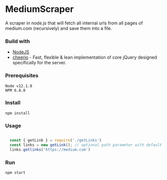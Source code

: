 # MediumScraper
A scraper in node.js that will fetch all internal urls from all pages of medium.com (recursively) and save them into a file.

### Build with 
* [NodeJS](https://nodejs.org/en/)
* [cheerio](https://www.npmjs.com/package/cheerio) - Fast, flexible & lean implementation of core jQuery designed specifically for the server.

### Prerequisites
```
Node v12.1.0
NPM 6.8.0
```

### Install
```
npm install
```

### Usage
```js

  const { getLink } = require('./getLinks')
  const links = new getLink(); // optional path parameter with default directory as the base folder
  links.getlinks('https://medium.com')
```

### Run
```
npm start
```
